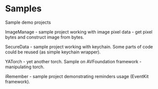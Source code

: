 Samples
=======

Sample demo projects

ImageManage - sample project working with image pixel data - get pixel bytes and construct image from bytes.

SecureData - sample project working with keychain. Some parts of code could be reused (as simple keychain wrapper).

YATorch - yet another torch. Sample on AVFoundation framework - manipulating torch.

iRemember - sample project demonstrating reminders usage (EventKit framework).
